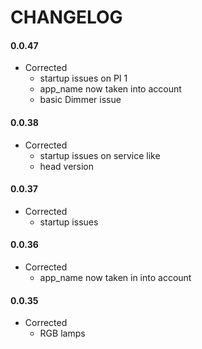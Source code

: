 # CHANGELOG

#### 0.0.47
- Corrected
  - startup issues on PI 1
  - app_name now taken into account
  - basic Dimmer issue

#### 0.0.38
- Corrected
  - startup issues on service like
  - head version

#### 0.0.37
- Corrected
  - startup issues

#### 0.0.36
- Corrected
  - app_name now taken in into account

#### 0.0.35
- Corrected
  - RGB lamps
